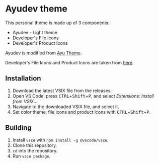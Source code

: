 # Ayudev theme

This personal theme is made up of 3 components:
- Ayudev - Light theme
- Developer's File Icons
- Developer's Product Icons

Ayudev is modified from [Ayu Theme](https://github.com/ayu-theme/vscode-ayu).

Developer's File Icons and Product Icons are taken from [here](https://github.com/Rajeshwaran2001/developer-theme-dark).

## Installation

1. Download the latest VSIX file from the releases.
2. Open VS Code, press <kbd>CTRL</kbd>+<kbd>Shift</kbd>+<kbd>P</kbd>, and select *Extensions: Install from VSIX...*
3. Navigate to the downloaded VSIX file, and select it.
4. Set color theme, file icons and product icons with <kbd>CTRL</kbd>+<kbd>Shift</kbd>+<kbd>P</kbd>.

## Building

1. Install `vsce` with `npm install -g @vscode/vsce`.
2. Clone this repository.
3. `cd` into the repository.
4. Run `vsce package`.